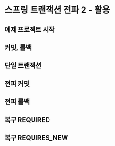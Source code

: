 # 스프링 트랜잭션 전파 2 - 활용

## 예제 프로젝트 시작

## 커밋, 롤백

## 단일 트랜잭션

## 전파 커밋

## 전파 롤백

## 복구 REQUIRED

## 복구 REQUIRES_NEW
